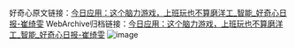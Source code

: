 好奇心原文链接：[今日应用：这个脑力游戏，上班玩也不算磨洋工_智能_好奇心日报-崔绮雯](https://www.qdaily.com/articles/2532.html)
WebArchive归档链接：[今日应用：这个脑力游戏，上班玩也不算磨洋工_智能_好奇心日报-崔绮雯](http://web.archive.org/web/20190623151205/https://www.qdaily.com/articles/2532.html)
![image](http://ww3.sinaimg.cn/large/007d5XDpgy1g3vc3sfounj30u03es4qp)